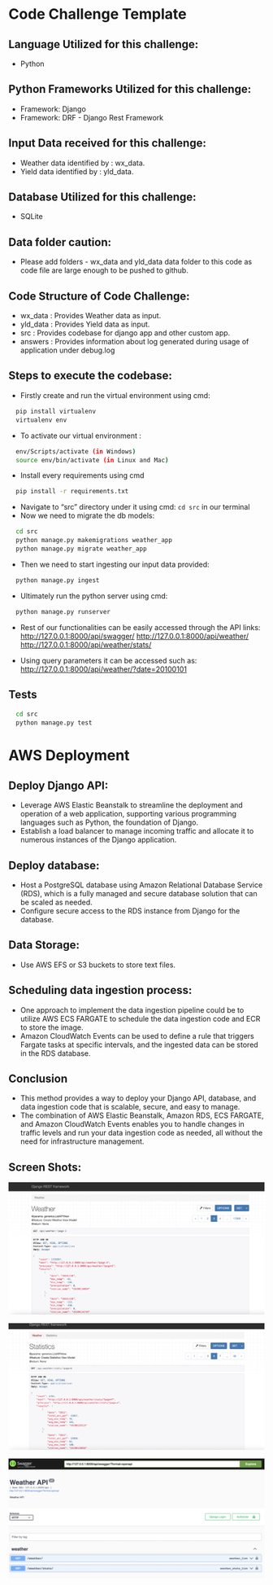 # Code Challenge Template

## Language Utilized for this challenge:
- Python
  
## Python Frameworks Utilized for this challenge:
- Framework: Django
- Framework: DRF - Django Rest Framework

## Input Data received for this challenge:
- Weather data identified by : wx_data.
- Yield data identified by : yld_data.
  
## Database Utilized for this challenge:
- SQLite

## Data folder caution:
- Please add folders - wx_data and yld_data data folder to this code as code file are large enough to be pushed to github.

## Code Structure of Code Challenge:
- wx_data  : Provides Weather data as input.
- yld_data : Provides Yield data as input.
- src : Provides codebase for django app and other custom app. 
- answers : Provides information about log generated during usage of application under debug.log

## Steps to execute the codebase:
- Firstly create and run the virtual environment using cmd: 
```bash
  pip install virtualenv
  virtualenv env
```

- To activate our virtual environment :
```bash
  env/Scripts/activate (in Windows)
  source env/bin/activate (in Linux and Mac)
```

- Install every requirements using cmd
```bash
  pip install -r requirements.txt
```

- Navigate to “src” directory under it using cmd: `cd src` in our terminal
- Now we need to migrate the db models:
```bash
  cd src
  python manage.py makemigrations weather_app
  python manage.py migrate weather_app
```

- Then we need to start ingesting our input data provided:
```bash
  python manage.py ingest
```

- Ultimately run the python server using cmd: <br>
```bash
  python manage.py runserver
```

- Rest of our functionalities can be easily accessed through the API links:
  http://127.0.0.1:8000/api/swagger/
  http://127.0.0.1:8000/api/weather/
  http://127.0.0.1:8000/api/weather/stats/

- Using query parameters it can be accessed such as:
  http://127.0.0.1:8000/api/weather/?date=20100101

## Tests
```bash
  cd src
  python manage.py test
```

# AWS Deployment

## Deploy Django API:
- Leverage AWS Elastic Beanstalk to streamline the deployment and operation of a web application, supporting various programming languages such as Python, the foundation of Django.
- Establish a load balancer to manage incoming traffic and allocate it to numerous instances of the Django application.

## Deploy database:
- Host a PostgreSQL database using Amazon Relational Database Service (RDS), which is a fully managed and secure database solution that can be scaled as needed.
- Configure secure access to the RDS instance from Django for the database.

## Data Storage:
- Use AWS EFS or S3 buckets to store text files.

## Scheduling data ingestion process:
- One approach to implement the data ingestion pipeline could be to utilize AWS ECS FARGATE to schedule the data ingestion code and ECR to store the image. 
- Amazon CloudWatch Events can be used to define a rule that triggers Fargate tasks at specific intervals, and the ingested data can be stored in the RDS database.

## Conclusion
- This method provides a way to deploy your Django API, database, and data ingestion code that is scalable, secure, and easy to manage.
- The combination of AWS Elastic Beanstalk, Amazon RDS, ECS FARGATE, and Amazon CloudWatch Events enables you to handle changes in traffic levels and run your data ingestion code as needed, all without the need for infrastructure management.

## Screen Shots:

![Alt text](/weather.png?raw=true "weather")

![Alt text](/statistics.png?raw=true "statistics")

![Alt text](/swagger_api.png?raw=true "swagger_api")